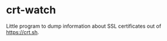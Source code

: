 crt-watch
=========

Little program to dump information about SSL certificates out of https://crt.sh.
